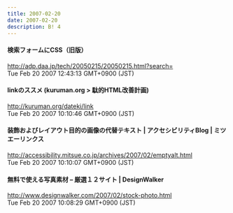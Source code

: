 ```yaml
---
title: 2007-02-20
date: 2007-02-20
description: B! 4
---
```


#### 検索フォームにCSS（旧版）
http://adp.daa.jp/tech/20050215/20050215.html?search=<br>
Tue Feb 20 2007 12:43:13 GMT+0900 (JST)<br>


#### linkのススメ (kuruman.org > 駄的HTML改善計画)
http://kuruman.org/dateki/link<br>
Tue Feb 20 2007 10:10:46 GMT+0900 (JST)<br>


#### 装飾およびレイアウト目的の画像の代替テキスト | アクセシビリティBlog | ミツエーリンクス
http://accessibility.mitsue.co.jp/archives/2007/02/emptyalt.html<br>
Tue Feb 20 2007 10:10:07 GMT+0900 (JST)<br>


#### 無料で使える写真素材 – 厳選１２サイト | DesignWalker
http://www.designwalker.com/2007/02/stock-photo.html<br>
Tue Feb 20 2007 10:08:29 GMT+0900 (JST)<br>


